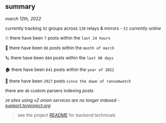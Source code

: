 
## summary
_march 12th, 2022_

currently tracking `92` groups across `130` relays & mirrors - _`51` currently online_

⏲ there have been `7` posts within the `last 24 hours`

🦈 there have been `86` posts within the `month of march`

🪐 there have been `884` posts within the `last 90 days`

🏚 there have been `641` posts within the `year of 2022`

🦕 there have been `2927` posts `since the dawn of ransomwatch`

there are `48` custom parsers indexing posts

_`20` sites using v2 onion services are no longer indexed - [support.torproject.org](https://support.torproject.org/onionservices/v2-deprecation/)_

> see the project [README](https://github.com/thetanz/ransomwatch#ransomwatch--) for backend technicals
